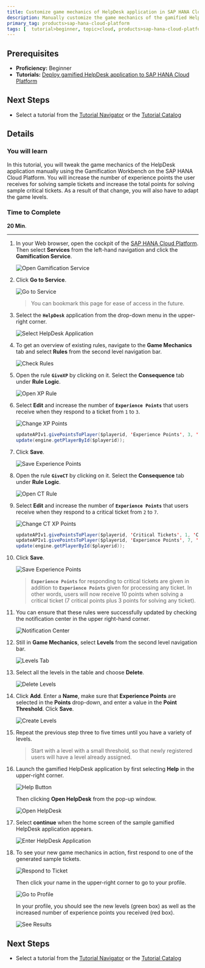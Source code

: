 ```yaml
---
title: Customize game mechanics of HelpDesk application in SAP HANA Cloud Platform
description: Manually customize the game mechanics of the gamified HelpDesk application using the Gamification Workbench on the SAP HANA Cloud Platform.
primary_tag: products>sap-hana-cloud-platform
tags: [  tutorial>beginner, topic>cloud, products>sap-hana-cloud-platform ]
---
```

## Prerequisites  
 - **Proficiency:** Beginner
 - **Tutorials:** [Deploy gamified HelpDesk application to SAP HANA Cloud Platform](http://go.sap.com/developer/tutorials/hcp-deploy-gamified-application.html)

## Next Steps
 - Select a tutorial from the [Tutorial Navigator](http://go.sap.com/developer/tutorial-navigator.html) or the [Tutorial Catalog](http://go.sap.com/developer/tutorials.html)

## Details
### You will learn  
In this tutorial, you will tweak the game mechanics of the HelpDesk application manually using the Gamification Workbench on the SAP HANA Cloud Platform. You will increase the number of experience points the user receives for solving sample tickets and increase the total points for solving sample critical tickets. As a result of that change, you will also have to adapt the game levels.

### Time to Complete
**20 Min**.

---

1. In your Web browser, open the cockpit of the [SAP HANA Cloud Platform](https://account.hanatrial.ondemand.com/cockpit). Then select **Services** from the left-hand navigation and click the **Gamification Service**.

    ![Open Gamification Service](1.png)

2. Click **Go to Service**.

    ![Go to Service](2.png)

    >You can bookmark this page for ease of access in the future.

3. Select the **`HelpDesk`** application from the drop-down menu in the upper-right corner.

    ![Select HelpDesk Application](3.png)

4. To get an overview of existing rules, navigate to the **Game Mechanics** tab and select **Rules** from the second level navigation bar.

    ![Check Rules](4.png)

5. Open the rule **`GiveXP`** by clicking on it. Select the **Consequence** tab under **Rule Logic**.

    ![Open XP Rule](5.png)

6. Select **Edit** and increase the number of **`Experience Points`** that users receive when they respond to a ticket from `1` to `3`.

    ![Change XP Points](6.png)

    ```java
    updateAPIv1.givePointsToPlayer($playerid, 'Experience Points', 3, 'Ticket processed');
    update(engine.getPlayerById($playerid));
    ```

7. Click **Save**.

    ![Save Experience Points](7.png)

8. Open the rule **`GiveCT`** by clicking on it. Select the **Consequence** tab under **Rule Logic**.

    ![Open CT Rule](8.png)

9. Select **Edit** and increase the number of **`Experience Points`** that users receive when they respond to a critical ticket from `2` to `7`.

    ![Change CT XP Points](9.png)

    ```java
    updateAPIv1.givePointsToPlayer($playerid, 'Critical Tickets', 1, 'Critical ticket processed');
    updateAPIv1.givePointsToPlayer($playerid, 'Experience Points', 7, 'Critical ticket processed');
    update(engine.getPlayerById($playerid));
    ```

10. Click **Save**.

    ![Save Experience Points](10.png)

    >**`Experience Points`** for responding to critical tickets are given in addition to **`Experience Points`** given for processing any ticket. In other words, users will now receive 10 points when solving a critical ticket (7 critical points plus 3 points for solving any ticket).

11. You can ensure that these rules were successfully updated by checking the notification center in the upper right-hand corner.

    ![Notification Center](11.png)

12. Still in **Game Mechanics**, select **Levels** from the second level navigation bar.

    ![Levels Tab](12.png)

13. Select all the levels in the table and choose **Delete**.

    ![Delete Levels](13.png)

14. Click **Add**. Enter a **Name**, make sure that **Experience Points** are selected in the **Points** drop-down, and enter a value in the **Point Threshold**. Click **Save**.

    ![Create Levels](14.png)

15. Repeat the previous step three to five times until you have a variety of levels.

    >Start with a level with a small threshold, so that newly registered users will have a level already assigned.

16. Launch the gamified HelpDesk application by first selecting **Help** in the upper-right corner.

    ![Help Button](16.png)

    Then clicking **Open HelpDesk** from the pop-up window.

    ![Open HelpDesk](17.png)

17. Select **continue** when the home screen of the sample gamified HelpDesk application appears.

    ![Enter HelpDesk Application](18.png)

18. To see your new game mechanics in action, first respond to one of the generated sample tickets.

    ![Respond to Ticket](19.png)

    Then click your name in the upper-right corner to go to your profile.

    ![Go to Profile](20.png)

    In your profile, you should see the new levels (green box) as well as the increased number of experience points you received (red box).

    ![See Results](21.png)

## Next Steps
 - Select a tutorial from the [Tutorial Navigator](http://go.sap.com/developer/tutorial-navigator.html) or the [Tutorial Catalog](http://go.sap.com/developer/tutorials.html)
